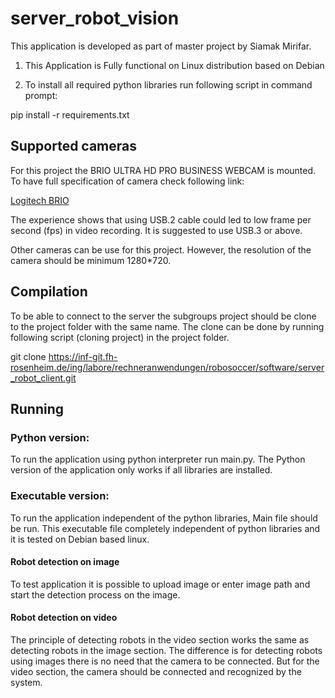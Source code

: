# server_robot_vision

This application is developed as part of master project by Siamak Mirifar.

1. This Application is Fully functional on Linux distribution based on Debian

2. To install all required python libraries run following script in command prompt:

pip install -r requirements.txt

## Supported cameras

For this project the BRIO ULTRA HD PRO BUSINESS WEBCAM is mounted.
To have full  specification of camera check following link:

[Logitech BRIO](https://www.logitech.com/content/dam/logitech/vc/en_hk/pdf/Brio-Datasheet.pdf)

The experience shows that using USB.2 cable could led to low frame per second (fps) in video recording. It is suggested to use USB.3 or above.

Other cameras can be use for this project. However, the resolution of the camera should be minimum 1280*720.

## Compilation

To be able to connect to the server the subgroups project should be clone to the project folder with the same name. The clone can be done by running following script (cloning project) in the project folder.

git clone https://inf-git.fh-rosenheim.de/ing/labore/rechneranwendungen/robosoccer/software/server_robot_client.git

## Running

### Python version:
To run the application using python interpreter run main.py. The Python version of the application only works if all libraries are installed.

### Executable version:

To run the application independent of the python libraries, Main file should be run. This executable file completely independent of python libraries and it is tested on Debian based linux.

#### Robot detection on image
To test application it is possible to upload image or enter image path and start the detection process on the image.

#### Robot detection on video
The principle of detecting robots in the video section works the same as detecting robots in the image section. The difference is for detecting robots using images there is no need that the camera to be connected. But for the video section, the camera should be connected and recognized by the system.
